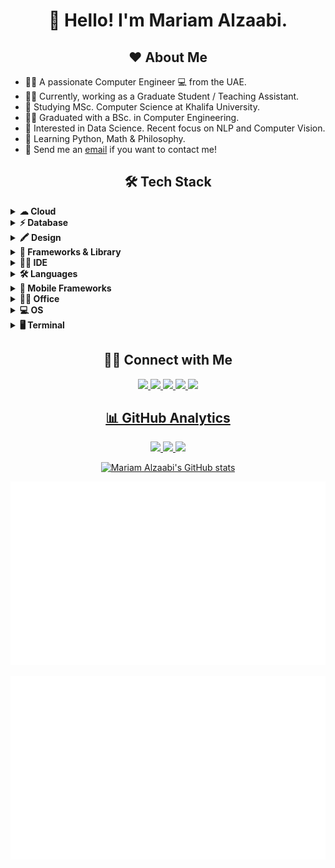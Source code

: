 <h1 align="center">👋 Hello! I'm Mariam Alzaabi.</h2>

<h2 align="center">❤️ About Me</h2>

- 🙋‍♀️ A passionate Computer Engineer 💻 from the UAE.
- 👩‍💻 Currently, working as a Graduate Student / Teaching Assistant.
- 🏫 Studying MSc. Computer Science at Khalifa University.
- 👩‍🎓 Graduated with a BSc. in Computer Engineering.
- 🤔 Interested in Data Science. Recent focus on NLP and Computer Vision.
- 🌱 Learning Python, Math & Philosophy.
- 📧 Send me an [email](mailto:mariam.mk.alzaabi@gmail.com) if you want to contact me!

<h2 align="center">🛠 Tech Stack</h2>

<details>
    <summary><b>☁ Cloud</b></summary><br/>
    <img src="https://img.shields.io/badge/Amazon_AWS-FF9900?style=for-the-badge&logo=amazonaws&logoColor=white" />
    <img src="https://img.shields.io/badge/microsoft%20azure-0089D6?style=for-the-badge&logo=microsoft-azure&logoColor=white" />
</details>
<details>
    <summary><b>⚡ Database</b></summary><br/>
    <img src="https://img.shields.io/badge/MySQL-005C84?style=for-the-badge&logo=mysql&logoColor=white" />
    <img src="https://img.shields.io/badge/SQLite-07405E?style=for-the-badge&logo=sqlite&logoColor=white" />
</details>
<details>
    <summary><b>🖍 Design</b></summary><br/>
    <img src="https://img.shields.io/badge/Adobe%20Photoshop-31A8FF?style=for-the-badge&logo=Adobe%20Photoshop&logoColor=black" />
    <img src="https://img.shields.io/badge/Canva-%2300C4CC.svg?&style=for-the-badge&logo=Canva&logoColor=white" />
</details>
<details>
    <summary><b>🚀 Frameworks & Library</b></summary><br/>
    <img src="https://img.shields.io/badge/.NET-512BD4?style=for-the-badge&logo=dotnet&logoColor=white" />
    <img src="https://img.shields.io/badge/conda-342B029.svg?&style=for-the-badge&logo=anaconda&logoColor=white" />
    <img src="https://img.shields.io/badge/Docker-2CA5E0?style=for-the-badge&logo=docker&logoColor=white" />
    <img src="https://img.shields.io/badge/Jupyter-F37626.svg?&style=for-the-badge&logo=Jupyter&logoColor=white" />
    <img src="https://img.shields.io/badge/kubernetes-326ce5.svg?&style=for-the-badge&logo=kubernetes&logoColor=white" />
    <img src="https://img.shields.io/badge/PowerBI-F2C811?style=for-the-badge&logo=Power%20BI&logoColor=white" />
    <img src="https://img.shields.io/badge/R-276DC3?style=for-the-badge&logo=r&logoColor=white" />
    <img src="https://img.shields.io/badge/Unity-100000?style=for-the-badge&logo=unity&logoColor=white" />
    <img src="https://img.shields.io/badge/.NET-512BD4?style=for-the-badge&logo=dotnet&logoColor=white" />
</details>
<details>
    <summary><b>👩‍💻 IDE</b></summary><br/>
    <img src="https://img.shields.io/badge/Android_Studio-3DDC84?style=for-the-badge&logo=android-studio&logoColor=white" />
    <img src="https://img.shields.io/badge/Arduino_IDE-00979D?style=for-the-badge&logo=arduino&logoColor=white" />
    <img src="https://img.shields.io/badge/Colab-F9AB00?style=for-the-badge&logo=googlecolab&color=525252" />
    <img src="https://img.shields.io/badge/Eclipse-2C2255?style=for-the-badge&logo=eclipse&logoColor=white" />
    <img src="https://img.shields.io/badge/RStudio-75AADB?style=for-the-badge&logo=RStudio&logoColor=white" />
    <img src="https://img.shields.io/badge/VIM-%2311AB00.svg?&style=for-the-badge&logo=vim&logoColor=white" />
    <img src="https://img.shields.io/badge/Visual_Studio-5C2D91?style=for-the-badge&logo=visual%20studio&logoColor=white" />
    <img src="https://img.shields.io/badge/Visual_Studio_Code-0078D4?style=for-the-badge&logo=visual%20studio%20code&logoColor=white" />
</details>
<details>
    <summary><b>🛠️ Languages</b></summary><br/>
    <img src="https://img.shields.io/badge/C-00599C?style=for-the-badge&logo=c&logoColor=white" />
    <img src="https://img.shields.io/badge/C%23-239120?style=for-the-badge&logo=c-sharp&logoColor=white" />
    <img src="https://img.shields.io/badge/C%2B%2B-00599C?style=for-the-badge&logo=c%2B%2B&logoColor=white" />
    <img src="https://img.shields.io/badge/CSS3-1572B6?style=for-the-badge&logo=css3&logoColor=white" />
    <img src="https://img.shields.io/badge/HTML5-E34F26?style=for-the-badge&logo=html5&logoColor=white" />
    <img src="https://img.shields.io/badge/Java-ED8B00?style=for-the-badge&logo=java&logoColor=white" />
    <img src="https://img.shields.io/badge/JavaScript-323330?style=for-the-badge&logo=javascript&logoColor=F7DF1E" />
    <img src="https://img.shields.io/badge/json-5E5C5C?style=for-the-badge&logo=json&logoColor=white" />
    <img src="https://img.shields.io/badge/LaTeX-47A141?style=for-the-badge&logo=LaTeX&logoColor=white" />
    <img src="https://img.shields.io/badge/Numpy-777BB4?style=for-the-badge&logo=numpy&logoColor=white" />
    <img src="https://img.shields.io/badge/Pandas-2C2D72?style=for-the-badge&logo=pandas&logoColor=white" />
    <img src="https://img.shields.io/badge/Plotly-239120?style=for-the-badge&logo=plotly&logoColor=white" />
    <img src="https://img.shields.io/badge/Python-FFD43B?style=for-the-badge&logo=python&logoColor=blue" />
    <img src="https://img.shields.io/badge/R-276DC3?style=for-the-badge&logo=r&logoColor=white" />
</details>
<details>
    <summary><b>📱 Mobile Frameworks</b></summary><br/>
    <img src="https://img.shields.io/badge/Xamarin-3498DB?style=for-the-badge&logo=xamarin&logoColor=white" />
</details>
<details>
    <summary><b>👨‍💻 Office</b></summary><br/>
    <img src="https://img.shields.io/badge/Google%20Sheets-34A853?style=for-the-badge&logo=google-sheets&logoColor=white" />
    <img src="https://img.shields.io/badge/Microsoft_Excel-217346?style=for-the-badge&logo=microsoft-excel&logoColor=white" />
    <img src="https://img.shields.io/badge/Microsoft_PowerPoint-B7472A?style=for-the-badge&logo=microsoft-powerpoint&logoColor=white" />
    <img src="https://img.shields.io/badge/Microsoft_SQL_Server-CC2927?style=for-the-badge&logo=microsoft-sql-server&logoColor=white" />
    <img src="https://img.shields.io/badge/Microsoft_Word-2B579A?style=for-the-badge&logo=microsoft-word&logoColor=white" />
    <img src="https://img.shields.io/badge/Overleaf-47A141?style=for-the-badge&logo=Overleaf&logoColor=white" />
    <img src="https://img.shields.io/badge/Prezi-3181FF?style=for-the-badge&logo=prezi&logoColor=white" />
    <img src="https://img.shields.io/badge/Trello-0052CC?style=for-the-badge&logo=trello&logoColor=white" />
</details>
<details>
    <summary><b>💻 OS</b></summary><br/>
    <img src="https://img.shields.io/badge/Android-3DDC84?style=for-the-badge&logo=android&logoColor=white" />
    <img src="https://img.shields.io/badge/iOS-000000?style=for-the-badge&logo=ios&logoColor=white" />
    <img src="https://img.shields.io/badge/Linux-FCC624?style=for-the-badge&logo=linux&logoColor=black" />
    <img src="https://img.shields.io/badge/mac%20os-000000?style=for-the-badge&logo=apple&logoColor=white" />
    <img src="https://img.shields.io/badge/Ubuntu-E95420?style=for-the-badge&logo=ubuntu&logoColor=white" />
    <img src="https://img.shields.io/badge/Windows-0078D6?style=for-the-badge&logo=windows&logoColor=white" />
</details>
<details>
    <summary><b>🖥️ Terminal</b></summary><br/>
    <img src="https://img.shields.io/badge/GIT-E44C30?style=for-the-badge&logo=git&logoColor=white" />
    <img src="https://img.shields.io/badge/GNU%20Bash-4EAA25?style=for-the-badge&logo=GNU%20Bash&logoColor=white" />
</details>

<h2 align="center">🤝🏻 Connect with Me</h2>

<p align="center"><a href="https://github.com/MariamAlz"><img src="https://img.shields.io/badge/GitHub-100000?style=for-the-badge&logo=github&logoColor=white" /> <a href="https://www.kaggle.com/mariammalzaabi"><img src="https://img.shields.io/badge/Kaggle-20BEFF?style=for-the-badge&logo=Kaggle&logoColor=white" /> <a href="https://www.linkedin.com/in/mariam-mk-alzaabi/"><img src="https://img.shields.io/badge/LinkedIn-0077B5?style=for-the-badge&logo=linkedin&logoColor=white" /> <a href="https://www.researchgate.net/profile/Mariam-Alzaabi-2"><img src="https://img.shields.io/badge/Research_Gate-00CCBB.svg?&style=for-the-badge&logo=ResearchGate&logoColor=white" /> <a href="https://stackoverflow.com/users/16570814/Mariam"><img src="https://img.shields.io/badge/Stack_Overflow-FE7A16?style=for-the-badge&logo=stack-overflow&logoColor=white" /></p>
    
<h2 align="center">📊 GitHub Analytics</h2>
    
<p align="center"><a href="https://github.com/MariamAlz"><img src="https://gpvc.arturio.dev/MariamAlz" /> <a href="https://github.com/MariamAlz"><img src="https://img.shields.io/github/followers/MariamAlz?style=social" /> <a href="https://github.com/MariamAlz"><img src="https://img.shields.io/github/stars/MariamAlz?style=social" /></p>
    
<div align="center">
    
 ![Mariam Alzaabi's GitHub stats](https://github-readme-stats.vercel.app/api?username=MariamAlz&theme=omni&show_icons=true)
    
 ![](https://raw.githubusercontent.com/MariamAlz/github-stats/master/generated/overview.svg#gh-light-mode-only)
    
 ![](https://raw.githubusercontent.com/MariamAlz/github-stats/master/generated/languages.svg#gh-light-mode-only)
    
</div>

<!---
MariamAlz/MariamAlz is a ✨ special ✨ repository because its `README.md` (this file) appears on your GitHub profile.
You can click the Preview link to take a look at your changes.
--->
